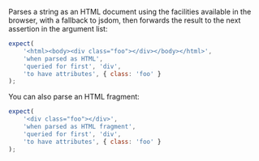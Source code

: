 Parses a string as an HTML document using the facilities available in the browser, with a fallback to jsdom, then forwards the result to the next assertion in the argument list:

```js
expect(
    '<html><body><div class="foo"></div></body></html>',
    'when parsed as HTML',
    'queried for first', 'div',
    'to have attributes', { class: 'foo' }
);
```

You can also parse an HTML fragment:

```js
expect(
    '<div class="foo"></div>',
    'when parsed as HTML fragment',
    'queried for first', 'div',
    'to have attributes', { class: 'foo' }
);
```
